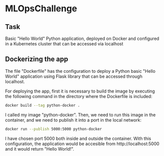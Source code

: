 # MLOpsChallenge

## Task

Basic "Hello World" Python application, deployed on Docker and configured in a Kubernetes cluster that can be accessed via localhost

## Dockerizing the app
The file "Dockerfile" has the configuration to deploy a Python basic "Hello World" application using Flask library that can be accessed through localhost.

For deploying the app, first it is necessary to build the image by executing the following command in the directory where the Dockerfile is included:

```bash
docker build --tag python-docker .
```

I called my image "python-docker". Then, we need to run this image in the container, and we need to publish it into a port in the local network:

```bash
docker run --publish 5000:5000 python-docker
```

I have chosen port 5000 both inside and outside the container. With this configuration, the application would be accesible from http://localhost:5000 and it would return "Hello World!".